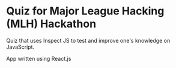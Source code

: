# Quiz for Major League Hacking (MLH) Hackathon

Quiz that uses Inspect JS to test and improve one's knowledge on JavaScript.

App written using React.js
